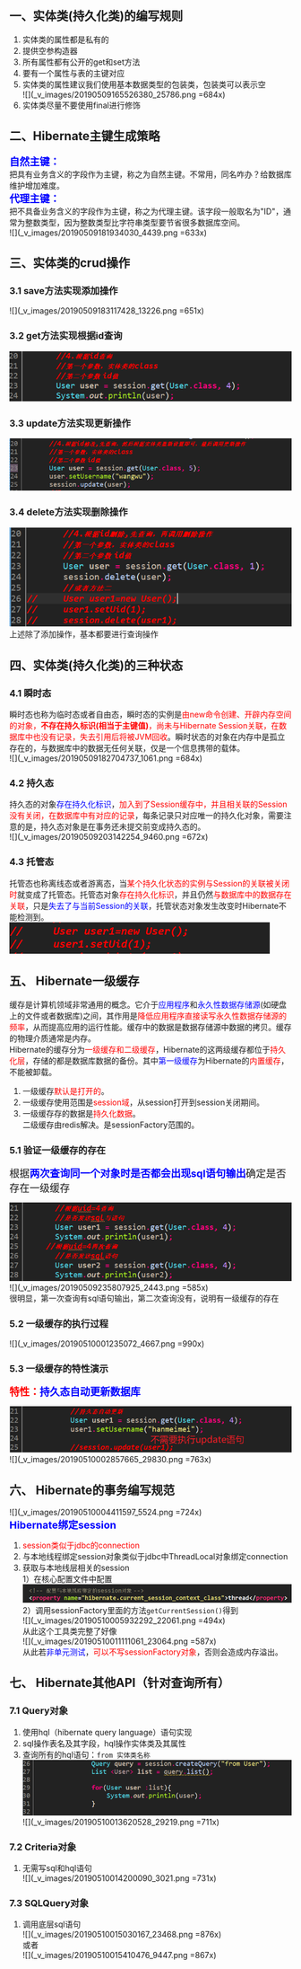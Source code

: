 ## 一、实体类(持久化类)的编写规则  
1. 实体类的属性都是私有的  
2. 提供空参构造器 
3. 所有属性都有公开的get和set方法  
4. 要有一个属性与表的主键对应  
5. 实体类的属性建议我们使用基本数据类型的包装类，包装类可以表示空  
![](_v_images/20190509165526380_25786.png =684x)  
6. 实体类尽量不要使用final进行修饰  
## 二、Hibernate主键生成策略  
<font size=4 color=blue>**自然主键：**</font>  
把具有业务含义的字段作为主键，称之为自然主键。不常用，同名咋办？给数据库维护增加难度。  
<font size=4 color=blue>**代理主键：**</font>  
把不具备业务含义的字段作为主键，称之为代理主键。该字段一般取名为"ID"，通常为整数类型，因为整数类型比字符串类型要节省很多数据库空间。  
![](_v_images/20190509181934030_4439.png =633x)  
## 三、实体类的crud操作  
### 3.1 save方法实现添加操作  
![](_v_images/20190509183117428_13226.png =651x)  
### 3.2 get方法实现根据id查询  
![](_v_images/20190509192643033_4410.png)  
### 3.3 update方法实现更新操作  
![](_v_images/20190509193032701_26716.png)  
### 3.4 delete方法实现删除操作  
![](_v_images/20190509193153173_14065.png)   
上述除了添加操作，基本都要进行查询操作  
## 四、实体类(持久化类)的三种状态  
### 4.1 瞬时态  
 瞬时态也称为临时态或者自由态，瞬时态的实例是<font color=red>由new命令创建、开辟内存空间的对象，**不存在持久标识(相当于主键值)**，尚未与Hibernate Session关联，在数据库中也没有记录，失去引用后将被JVM回收</font>。瞬时状态的对象在内存中是孤立存在的，与数据库中的数据无任何关联，仅是一个信息携带的载体。  
 ![](_v_images/20190509182704737_1061.png =684x)
### 4.2 持久态  
持久态的对象<font color=blue>存在持久化标识</font>，<font color=red>加入到了Session缓存中，并且相关联的Session没有关闭，在数据库中有对应的记录</font>，每条记录只对应唯一的持久化对象，需要注意的是，持久态对象是在事务还未提交前变成持久态的。  
![](_v_images/20190509203142254_9460.png =672x)  
### 4.3 托管态  
托管态也称离线态或者游离态，当<font color=red>某个持久化状态的实例与Session的关联被关闭时</font>就变成了托管态。托管态对象<font color=red>存在持久化标识</font>，并且仍然<font color=red>与数据库中的数据存在关联</font>，只是<font color=blue>失去了与当前Session的关联</font>，托管状态对象发生改变时Hibernate不能检测到。  
![](_v_images/20190509232335905_3218.png)  
## 五、 Hibernate一级缓存  
缓存是计算机领域非常通用的概念。它介于<font color=blue>应用程序</font>和<font color=blue>永久性数据存储源</font>(如硬盘上的文件或者数据库)之间，其作用是<font color=red>降低应用程序直接读写永久性数据存储源的频率</font>，从而提高应用的运行性能。缓存中的数据是数据存储源中数据的拷贝。缓存的物理介质通常是内存。  
Hibernate的缓存分为<font color=red>一级缓存和二级缓存</font>，Hibernate的这两级缓存都位于<font color=red>持久化层</font>，存储的都是数据库数据的备份。其中<font color=blue>第一级缓存</font>为Hibernate的<font color=red>内置缓存</font>，不能被卸载。  
1. 一级缓存<font color=red>默认是打开的</font>。  
2. 一级缓存使用范围是<font color=red>session域</font>，从session打开到session关闭期间。  
3. 一级缓存存的数据是<font color=red>持久化数据</font>。  
二级缓存由redis解决。是sessionFactory范围的。  
### 5.1 验证一级缓存的存在  
<font  size=4>根据<font color=blue size=4>**两次查询同一个对象时是否都会出现sql语句输出**</font>确定是否存在一级缓存</font>  
  
![](_v_images/20190509235448644_17397.png)  
![](_v_images/20190509235807925_2443.png =585x)  
很明显，第一次查询有sql语句输出，第二次查询没有，说明有一级缓存的存在  
### 5.2 一级缓存的执行过程  
![](_v_images/20190510001235072_4667.png =990x)  
### 5.3 一级缓存的特性演示  
<font color=red size=4>**特性：**</font><font color=blue size=4>**持久态自动更新数据库**</font>  
  
![](_v_images/20190510001811935_21957.png)  
![](_v_images/20190510002857665_29830.png =763x)  
## 六、 Hibernate的事务编写规范  
![](_v_images/20190510004411597_5524.png =724x)  
<font color=blue size=4>**Hibernate绑定session**</font>  
1. <font color=red>session类似于jdbc的connection</font>  
2. 与本地线程绑定session对象类似于jdbc中ThreadLocal对象绑定connection  
3. 获取与本地线层相关的session  
1）在核心配置文件中配置  
![](_v_images/20190510005256100_20006.png)  
2）调用sessionFactory里面的方法`getCurrentSession()`得到  
![](_v_images/20190510005932292_22061.png =494x)  
从此这个工具类完整了好像  
![](_v_images/20190510011111061_23064.png =587x)  
从此若<font color=blue>非单元测试</font>，<font color=red>可以不写sessionFactory对象</font>，否则会造成内存溢出。  
## 七、 Hibernate其他API（针对查询所有）  
### 7.1 Query对象  
1. 使用hql（hibernate query language）语句实现  
2. sql操作表名及其字段，hql操作实体类及其属性  
3. 查询所有的hql语句：`from 实体类名称`  
![](_v_images/20190510013545244_9924.png)    
![](_v_images/20190510013620528_29219.png =711x)  
### 7.2 Criteria对象  
1. 无需写sql和hql语句  
![](_v_images/20190510014200090_3021.png =731x)  
### 7.3 SQLQuery对象  
1. 调用底层sql语句  
![](_v_images/20190510015030167_23468.png =876x)  
或者  
![](_v_images/20190510015410476_9447.png =867x)
